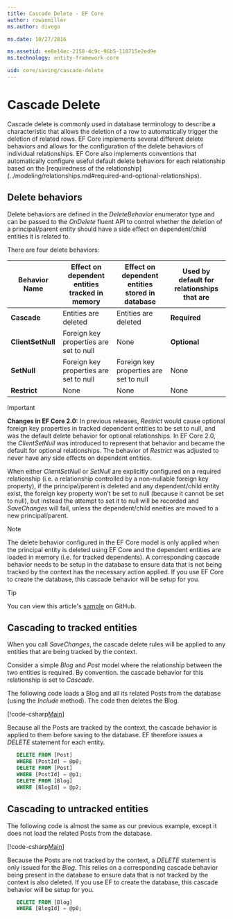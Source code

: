 ```yaml
---
title: Cascade Delete - EF Core
author: rowanmiller
ms.author: divega

ms.date: 10/27/2016

ms.assetid: ee8e14ec-2158-4c9c-96b5-118715e2ed9e
ms.technology: entity-framework-core

uid: core/saving/cascade-delete
---
```

# Cascade Delete

Cascade delete is commonly used in database terminology to describe a characteristic that allows the deletion of a row to automatically trigger the deletion of related rows. EF Core implements several different delete behaviors and allows for the configuration of the delete behaviors of individual relationships. EF Core also implements conventions that automatically configure useful default delete behaviors for each relationship based on the [requiredness of the relationship] (../modeling/relationships.md#required-and-optional-relationships).

## Delete behaviors
Delete behaviors are defined in the *DeleteBehavior* enumerator type and can be passed to the *OnDelete* fluent API to  control whether the deletion of a principal/parent entity should have a side effect on dependent/child entities it is related to.

There are four delete behaviors:

| Behavior Name | Effect on dependent entities tracked in memory | Effect on dependent entities stored in database | Used by default for relationships that are
|-|-|-|-  
| **Cascade** | Entities are deleted | Entities are deleted | **Required**  
| **ClientSetNull** | Foreign key properties are set to null | None | **Optional**  
| **SetNull** | Foreign key properties are set to null | Foreign key properties are set to null | None  
| **Restrict** | None | None | None  

> [!IMPORTANT]  
> **Changes in EF Core 2.0:** In previous releases, *Restrict* would cause optional foreign key properties in tracked dependent entities to be set to null, and was the default delete behavior for optional relationships. In EF Core 2.0, the *ClientSetNull* was introduced to represent that behavior and became the default for optional relationships. The behavior of *Restrict* was adjusted to never have any side effects on dependent entities.

When either *ClientSetNull* or *SetNull* are explicitly configured on a required relationship (i.e. a relationship controlled by a non-nullable foreign key property), if the principal/parent is deleted and any dependent/child entity exist, the foreign key property won't be set to null (because it cannot be set to null), but instead the attempt to set it to null will be recorded and *SaveChanges* will fail, unless the dependent/child eneities are moved to a new principal/parent.

> [!NOTE]  
> The delete behavior configured in the EF Core model is only applied when the principal entity is deleted using EF Core and the dependent entities are loaded in memory (i.e. for tracked dependents). A corresponding cascade behavior needs to be setup in the database to ensure data that is not being tracked by the context has the necessary action applied. If you use EF Core to create the database, this cascade behavior will be setup for you.

> [!TIP]  
> You can view this article's [sample](https://github.com/aspnet/EntityFramework.Docs/tree/master/samples/core/Saving/Saving/CascadeDelete/) on GitHub.

## Cascading to tracked entities

When you call *SaveChanges*, the cascade delete rules will be applied to any entities that are being tracked by the context.

Consider a simple *Blog* and *Post* model where the relationship between the two entities is required. By convention. the cascade behavior for this relationship is set to *Cascade*.

The following code loads a Blog and all its related Posts from the database (using the *Include* method). The code then deletes the Blog.

[!code-csharp[Main](../../../samples/core/Saving/Saving/CascadeDelete/Sample.cs#CascadingOnTrackedEntities)]

Because all the Posts are tracked by the context, the cascade behavior is applied to them before saving to the database. EF therefore issues a  *DELETE* statement for each entity.

``` sql
   DELETE FROM [Post]
   WHERE [PostId] = @p0;
   DELETE FROM [Post]
   WHERE [PostId] = @p1;
   DELETE FROM [Blog]
   WHERE [BlogId] = @p2;
```

## Cascading to untracked entities

The following code is almost the same as our previous example, except it does not load the related Posts from the database.

[!code-csharp[Main](../../../samples/core/Saving/Saving/CascadeDelete/Sample.cs#CascadingOnDatabaseEntities)]

Because the Posts are not tracked by the context, a *DELETE* statement is only issued for the *Blog*. This relies on a corresponding cascade behavior being present in the database to ensure data that is not tracked by the context is also deleted. If you use EF to create the database, this cascade behavior will be setup for you.

``` sql
   DELETE FROM [Blog]
   WHERE [BlogId] = @p0;
```
